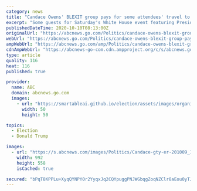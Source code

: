 ```yaml
---
category: news
title: "Candace Owens' BLEXIT group pays for some attendees' travel to Trump's White House event"
excerpt: "Some guests for Saturday's White House event featuring President Donald Trump had their travel and lodging paid for by Candace Owens' group, BLEXIT."
publishedDateTime: 2020-10-10T08:13:00Z
originalUrl: "https://abcnews.go.com/Politics/candace-owens-blexit-group-pays-attendees-travel-trumps/story?id=73531036"
webUrl: "https://abcnews.go.com/Politics/candace-owens-blexit-group-pays-attendees-travel-trumps/story?id=73531036"
ampWebUrl: "https://abcnews.go.com/amp/Politics/candace-owens-blexit-group-pays-attendees-travel-trumps/story?id=73531036"
cdnAmpWebUrl: "https://abcnews-go-com.cdn.ampproject.org/c/s/abcnews.go.com/amp/Politics/candace-owens-blexit-group-pays-attendees-travel-trumps/story?id=73531036"
type: article
quality: 116
heat: 116
published: true

provider:
  name: ABC
  domain: abcnews.go.com
  images:
    - url: "https://smartableai.github.io/election/assets/images/organizations/abcnews.go.com-50x50.jpg"
      width: 50
      height: 50

topics:
  - Election
  - Donald Trump

images:
  - url: "https://s.abcnews.com/images/Politics/Candace-gty-er-201009_1602289399379_hpMain_16x9_992.jpg"
    width: 992
    height: 558
    isCached: true

secured: "bPqT8KPPLu+XyqQYNPY0r2YyqxJq2CQYpuggPNJWGbqgZoqNZClr8aEou0yTJlWVQA+MhTfP23xP53xBgXMGHeKORHBXLHTtOtqAdAtGm/gJUB1X62rzLmg+3oNihrDOtPVG4pwgGlcKNtadvtw/sve9wPo881CokUe8Eh7LzuOIkV9zINebQj8K/wIjVLSdSluTSH+LzIOESJQy/HUr/Dydk7enJ7rvgYbfKv6AqNWf0UABl8EEzb+AZ6YUChawgZvposj+PlT3JHzjBkrdyQaDsrfDwApMgTw66yKiGm7JBJwQLSe6IKxlWsCQHdOwQ/RCzW/2BJjKfN5XaqBketB/M5oG/tEhe0SUq1TuAEQ=;VzrdgCqND95LTOSNlpQ0zg=="
---
```


